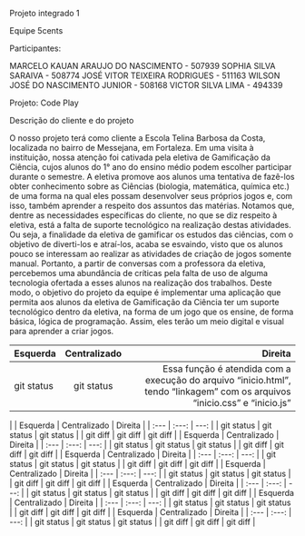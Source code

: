 Projeto integrado 1

Equipe 5cents

Participantes:

MARCELO KAUAN ARAUJO DO NASCIMENTO - 507939
SOPHIA SILVA SARAIVA - 508774
JOSÉ VITOR TEIXEIRA RODRIGUES - 511163
WILSON JOSÉ DO NASCIMENTO JUNIOR - 508168
VICTOR SILVA LIMA - 494339

Projeto: Code Play



Descrição do cliente e do projeto

O nosso projeto terá como cliente a Escola Telina Barbosa da Costa, localizada no bairro de Messejana, em Fortaleza. Em uma visita à instituição, nossa atenção foi cativada pela eletiva de Gamificação da Ciência, cujos alunos do 1° ano do ensino médio podem escolher participar durante o semestre. A eletiva promove aos alunos uma tentativa de fazê-los obter conhecimento sobre as Ciências (biologia, matemática, química etc.) de uma forma na qual eles possam desenvolver seus próprios jogos e, com isso, também aprender a respeito dos assuntos das matérias.
Notamos que, dentre as necessidades específicas do cliente, no que se diz respeito à eletiva, está a falta de suporte tecnológico na realização destas atividades. Ou seja, a finalidade da eletiva de gamificar os estudos das ciências, com o objetivo de diverti-los e atraí-los, acaba se esvaindo, visto que os alunos pouco se interessam ao realizar as atividades de criação de jogos somente manual. Portanto, a partir de conversas com a professora da eletiva, percebemos uma abundância de críticas pela falta de uso de alguma tecnologia ofertada a esses alunos na realização dos trabalhos.
Deste modo, o objetivo do projeto da equipe é implementar uma aplicação que permita aos alunos da eletiva de Gamificação da Ciência ter um suporte tecnológico dentro da eletiva, na forma de um jogo que os ensine, de forma básica, lógica de programação. Assim, eles terão um meio digital e visual para aprender a criar jogos.

|   Esquerda   |  Centralizado  |    Direita    |
| :---         |     :---:      |          ---: |
| git status   | git status     | Essa função é atendida com a execução do arquivo “inicio.html”, tendo “linkagem” com os arquivos “inicio.css” e “inicio.js”

   |
|   Esquerda   |  Centralizado  |    Direita    |
| :---         |     :---:      |          ---: |
| git status   | git status     | git status    |
| git diff     | git diff       | git diff      |
|   Esquerda   |  Centralizado  |    Direita    |
| :---         |     :---:      |          ---: |
| git status   | git status     | git status    |
| git diff     | git diff       | git diff      |
|   Esquerda   |  Centralizado  |    Direita    |
| :---         |     :---:      |          ---: |
| git status   | git status     | git status    |
| git diff     | git diff       | git diff      |
|   Esquerda   |  Centralizado  |    Direita    |
| :---         |     :---:      |          ---: |
| git status   | git status     | git status    |
| git diff     | git diff       | git diff      |
|   Esquerda   |  Centralizado  |    Direita    |
| :---         |     :---:      |          ---: |
| git status   | git status     | git status    |
| git diff     | git diff       | git diff      |
|   Esquerda   |  Centralizado  |    Direita    |
| :---         |     :---:      |          ---: |
| git status   | git status     | git status    |
| git diff     | git diff       | git diff      |
|   Esquerda   |  Centralizado  |    Direita    |
| :---         |     :---:      |          ---: |
| git status   | git status     | git status    |
| git diff     | git diff       | git diff      |

